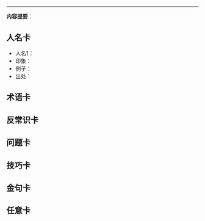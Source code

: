 #  #

----------

**内容提要**：



## 人名卡 ##
- 人名1：
- 印象：
- 例子：
- 出处：

## 术语卡 ##


## 反常识卡 ##


## 问题卡 ##



## 技巧卡 ##


## 金句卡 ##


## 任意卡 ##